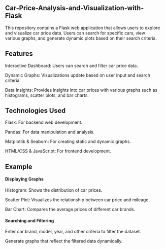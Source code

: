 ## Car-Price-Analysis-and-Visualization-with-Flask
This repository contains a Flask web application that allows users to explore and visualize car price data. Users can search for specific cars, view various graphs, and generate dynamic plots based on their search criteria.


## Features
Interactive Dashboard: Users can search and filter car price data. 


Dynamic Graphs: Visualizations update based on user input and search criteria.


Data Insights: Provides insights into car prices with various graphs such as histograms, scatter plots, and bar charts.


## Technologies Used
Flask: For backend web development.


Pandas: For data manipulation and analysis.


Matplotlib & Seaborn: For creating static and dynamic graphs.


HTML/CSS & JavaScript: For frontend development.

## Example
#### Displaying Graphs
Histogram: Shows the distribution of car prices.


Scatter Plot: Visualizes the relationship between car price and mileage.


Bar Chart: Compares the average prices of different car brands.

#### Searching and Filtering
Enter car brand, model, year, and other criteria to filter the dataset.


Generate graphs that reflect the filtered data dynamically.



